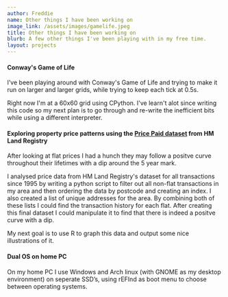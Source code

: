 ```yaml
---
author: Freddie 
name: Other things I have been working on
image_link: /assets/images/gamelife.jpeg
title: Other things I have been working on
blurb: A few other things I've been playing with in my free time.
layout: projects
---
```


#### Conway's Game of Life

I’ve been playing around with Conway's Game of Life and trying to make it run on larger and larger grids, while trying to keep each tick at 0.5s. 

Right now I'm at a 60x60 grid using CPython. I've learn't alot since writing this code so my next plan is to go through and re-write the inefficient bits while using a different interpreter. 


#### Exploring property price patterns using the [Price Paid dataset](https://www.gov.uk/government/statistical-data-sets/price-paid-data-downloads) from HM Land Registry

After looking at flat prices I had a hunch they may follow a positve curve throughout their lifetimes with a dip around the 5 year mark. 

I analysed price data from HM Land Registry's dataset for all transactions since 1995 by writing a python script to filter out all non-flat transactions in my area and then ordering the data by postcode and creating an index. I also created a list of unique addresses for the area. By combining both of these lists I could find the transaction history for each flat. After creating this final dataset I could manipulate it to find that there is indeed a positve curve with a dip. 

My next goal is to use R to graph this data and output some nice illustrations of it.

#### Dual OS on home PC

On my home PC I use Windows and Arch linux (with GNOME as my desktop environment) on seperate SSD’s, using rEFInd as boot menu to choose between operating systems.

